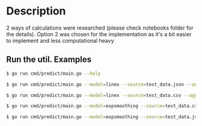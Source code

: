 # Description

2 ways of calculations were researched (please check notebooks folder for the details). Option 2 was chosen for the implementation as it's a bit easier to implement and less computational heavy

## Run the util. Examples

```bash
$ go run cmd/predict/main.go --help
```

```bash
$ go run cmd/predict/main.go --model=linex --source=test_data.json --aggregate=country
```

```bash
$ go run cmd/predict/main.go --model=linex --source=test_data.csv --aggregate=country
```

```bash
$ go run cmd/predict/main.go --model=expsmoothing --source=test_data.csv --aggregate=campaign
```

```bash
$ go run cmd/predict/main.go --model=expsmoothing --source=test_data.json --aggregate=campaign
```